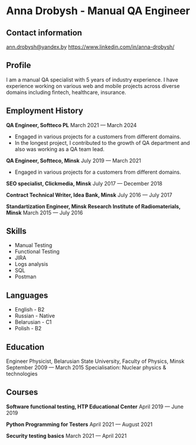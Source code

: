 # Anna Drobysh - Manual QA Engineer

## Contact information
ann.drobysh@yandex.by
https://www.linkedin.com/in/anna-drobysh/

## Profile
I am a manual QA specialist with 5 years of industry experience. I have experience working on various web and mobile projects across diverse domains including  fintech, healthcare, insurance.

## Employment History

**QA Engineer, Softteco PL**
March 2021 — March 2024
* Engaged in various projects for a customers from different domains.
* In the longest project, I contributed to the growth of QA department and also was working as a QA team lead.

**QA Engineer, Softteco, Minsk**
July 2019 — March 2021
* Engaged in various projects for a customers from different domains.

**SEO specialist, Clickmedia, Minsk**
July 2017 — December 2018

**Contract Technical Writer, Idea Bank, Minsk**
July 2016 — July 2017

**Standartization Engineer, Minsk Research Institute of Radiomaterials, Minsk**
March 2015 — July 2016


## Skills
* Manual Testing
* Functional Testing
* JIRA
* Logs analysis
* SQL
* Postman


## Languages
* English - B2
* Russian - Native
* Belarusian - C1
* Polish - B2


## Education

Engineer Physicist, Belarusian State University, Faculty of Physics, Minsk
September 2009 — March 2015
Specialisation: Nuclear physics & technologies

## Courses

**Software functional testing, HTP Educational Center**
April 2019 — June 2019

**Python Programming for Testers**
April 2021 — August 2021

**Security testing basics**
March 2021 — April 2021